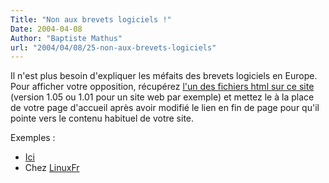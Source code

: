 ```yaml
---
Title: "Non aux brevets logiciels !"
Date: 2004-04-08
Author: "Baptiste Mathus"
url: "2004/04/08/25-non-aux-brevets-logiciels"
---
```




Il n'est plus besoin d'expliquer les méfaits des brevets logiciels en
Europe. Pour afficher votre opposition, récupérez [l'un des fichiers
html sur ce site](http://bh.udev.org/filez/swpat/onlinedemo2/) (version
1.05 ou 1.01 pour un site web par exemple) et mettez le à la place de
votre page d'accueil après avoir modifié le lien en fin de page pour
qu'il pointe vers le contenu habituel de votre site.

Exemples :

-   [Ici](http://www.batmat.net)
-   Chez [LinuxFr](http://www.linuxfr.org)

